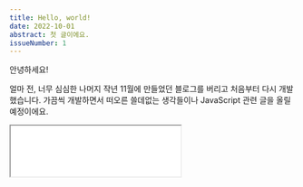 ```yaml
---
title: Hello, world!
date: 2022-10-01
abstract: 첫 글이에요.
issueNumber: 1
---
```


안녕하세요!

얼마 전, 너무 심심한 나머지 작년 11월에 만들었던 블로그를 버리고 처음부터 다시 개발했습니다. 가끔씩 개발하면서 떠오른 쓸데없는 생각들이나
JavaScript 관련 글을 올릴 예정이에요.

<iframe src="/api/music-via-proxy?name=HELLO&artist=TREASURE" height="90">
